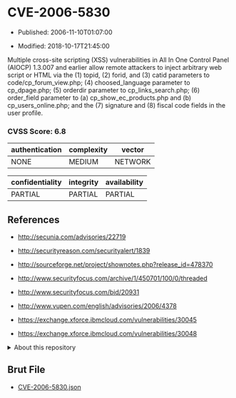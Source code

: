 # CVE-2006-5830

- Published: 2006-11-10T01:07:00

- Modified: 2018-10-17T21:45:00

Multiple cross-site scripting (XSS) vulnerabilities in All In One Control Panel (AIOCP) 1.3.007 and earlier allow remote attackers to inject arbitrary web script or HTML via the (1) topid, (2) forid, and (3) catid parameters to code/cp_forum_view.php; (4) choosed_language parameter to cp_dpage.php; (5) orderdir parameter to cp_links_search.php; (6) order_field parameter to (a) cp_show_ec_products.php and (b) cp_users_online.php; and the (7) signature and (8) fiscal code fields in the user profile.

### CVSS Score: **6.8**

| authentication | complexity | vector |
| --- | --- | --- |
| NONE | MEDIUM | NETWORK |

| confidentiality | integrity | availability |
| --- | --- | --- |
| PARTIAL | PARTIAL | PARTIAL |

## References

* http://secunia.com/advisories/22719

* http://securityreason.com/securityalert/1839

* http://sourceforge.net/project/shownotes.php?release_id=478370

* http://www.securityfocus.com/archive/1/450701/100/0/threaded

* http://www.securityfocus.com/bid/20931

* http://www.vupen.com/english/advisories/2006/4378

* https://exchange.xforce.ibmcloud.com/vulnerabilities/30045

* https://exchange.xforce.ibmcloud.com/vulnerabilities/30048

<details>
<summary>About this repository</summary> 

  This repository is part of the project [Live Hack CVE](https://github.com/Live-Hack-CVE). Main website can be found [www.live-hack.org](https://www.live-hack.org) 
  
  Made by [Sn0wAlice](https://github.com/Sn0wAlice) for the people that care about security and need to have a feed of the latest CVEs. Hope you enjoy it, don't forget to star the repo and follow me on [Twitter](https://twitter.com/Sn0wAlice) and [Github](https://github.com/Sn0wAlice). And that is my [personnal website](https://www.alice-snow.me/)

  - [Home Page](https://github.com/Live-Hack-CVE)
  - [Framework](https://github.com/Live-Hack-CVE/cve-framework)
  - [CVE database](https://github.com/Live-Hack-CVE/full_database)
  - [Changelog](https://github.com/Live-Hack-CVE/Changelog)
</details>

## Brut File

* [CVE-2006-5830.json](https://raw.githubusercontent.com/Live-Hack-CVE/full_database/main/cves/2006/CVE-2006-5830.json)

